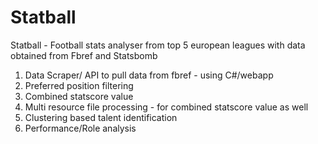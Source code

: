 # Statball
Statball - Football stats analyser from top 5 european leagues with data obtained from Fbref and Statsbomb

1. Data Scraper/ API to pull data from fbref - using C#/webapp
2. Preferred position filtering
3. Combined statscore value
4. Multi resource file processing - for combined statscore value as well
5. Clustering based talent identification
6. Performance/Role analysis
